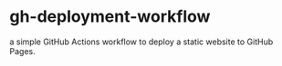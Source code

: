 # gh-deployment-workflow
a simple GitHub Actions workflow to deploy a static website to GitHub Pages.
